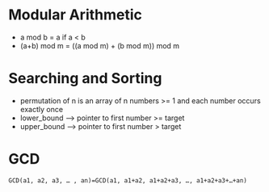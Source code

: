 # Modular Arithmetic
- a mod b = a if a < b
- (a+b) mod m = ((a mod m) + (b mod m)) mod m


# Searching and Sorting

- permutation of n is an array of n numbers >= 1 and each number occurs exactly once
- lower_bound --> pointer to first number >= target
- upper_bound --> pointer to first number > target

# GCD
`GCD(a1, a2, a3, … , an)=GCD(a1, a1+a2, a1+a2+a3, …, a1+a2+a3+…+an)`

